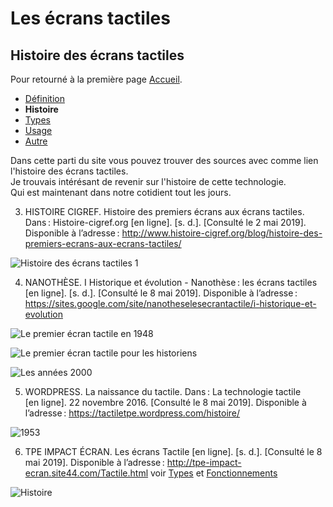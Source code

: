 # Les écrans tactiles
## Histoire des écrans tactiles

Pour retourné à la première page [Accueil](tactiles.md).

- [Définition](definition.md)
- **Histoire**
- [Types](types.md)
- [Usage](usage.md)
- [Autre](autre.md)

Dans cette parti du site vous pouvez trouver des sources avec comme lien l'histoire des écrans tactiles.\
Je trouvais intérésant de revenir sur l'histoire de cette technologie.\
Qui est maintenant dans notre cotidient tout les jours.

3. HISTOIRE CIGREF. Histoire des premiers écrans aux écrans tactiles. Dans : Histoire-cigref.org [en ligne]. [s. d.]. [Consulté le 2 mai 2019]. Disponible à l’adresse : http://www.histoire-cigref.org/blog/histoire-des-premiers-ecrans-aux-ecrans-tactiles/

![Histoire des écrans tactiles 1](https://user-images.githubusercontent.com/50197114/58464576-39d52d80-8136-11e9-814f-61124c6dad19.png)

4. NANOTHÈSE. I Historique et évolution - Nanothèse : les écrans tactiles [en ligne]. [s. d.]. [Consulté le 8 mai 2019]. Disponible à l’adresse : https://sites.google.com/site/nanotheselesecrantactile/i-historique-et-evolution

![Le premier écran tactile en 1948](https://user-images.githubusercontent.com/50197114/58465717-90dc0200-8138-11e9-829c-ef753010eb3a.png)

![Le premier écran tactile pour les historiens](https://user-images.githubusercontent.com/50197114/58465715-90436b80-8138-11e9-89fd-46437ee7bc70.png)

![Les années 2000](https://user-images.githubusercontent.com/50197114/58465720-90dc0200-8138-11e9-8b28-378b6a287eb9.png)

5. WORDPRESS. La naissance du tactile. Dans : La technologie tactile [en ligne]. 22 novembre 2016. [Consulté le 8 mai 2019]. Disponible à l’adresse : https://tactiletpe.wordpress.com/histoire/

![1953](https://user-images.githubusercontent.com/50197114/58469286-7c4f3800-813f-11e9-82a6-f205b7807930.png)

6. TPE IMPACT ÉCRAN. Les écrans Tactile [en ligne]. [s. d.]. [Consulté le 8 mai 2019]. Disponible à l’adresse : http://tpe-impact-ecran.site44.com/Tactile.html voir [Types](types.md) et [Fonctionnements](fonctionnements.md)

![Histoire](https://user-images.githubusercontent.com/50197114/58490175-f518b900-816c-11e9-8be5-4cd0b47d4703.png)
